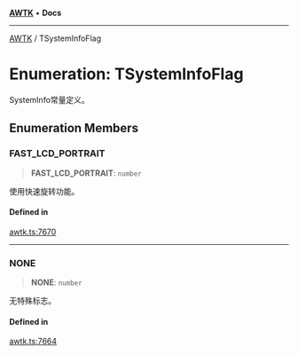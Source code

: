 [**AWTK**](../README.md) • **Docs**

***

[AWTK](../globals.md) / TSystemInfoFlag

# Enumeration: TSystemInfoFlag

SystemInfo常量定义。

## Enumeration Members

### FAST\_LCD\_PORTRAIT

> **FAST\_LCD\_PORTRAIT**: `number`

使用快速旋转功能。

#### Defined in

[awtk.ts:7670](https://github.com/zlgopen/awtk-binding/blob/b1e618d759250c07a8449fe21dad19c89a7f6c51/tools/code_gen/js/output/awtk.ts#L7670)

***

### NONE

> **NONE**: `number`

无特殊标志。

#### Defined in

[awtk.ts:7664](https://github.com/zlgopen/awtk-binding/blob/b1e618d759250c07a8449fe21dad19c89a7f6c51/tools/code_gen/js/output/awtk.ts#L7664)
